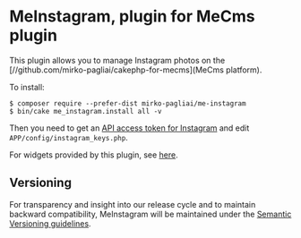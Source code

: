 # MeInstagram, plugin for MeCms plugin

This plugin allows you to manage Instagram photos on the 
[//github.com/mirko-pagliai/cakephp-for-mecms](MeCms platform).

To install:

    $ composer require --prefer-dist mirko-pagliai/me-instagram
    $ bin/cake me_instagram.install all -v

Then you need to get an 
[API access token for Instagram](//www.instagram.com/developer/clients/manage) 
and edit `APP/config/instagram_keys.php`.

For widgets provided by this plugin, see 
[here](//github.com/mirko-pagliai/me-instagram/wiki/Widgets).

## Versioning
For transparency and insight into our release cycle and to maintain backward 
compatibility, MeInstagram will be maintained under the 
[Semantic Versioning guidelines](http://semver.org).
